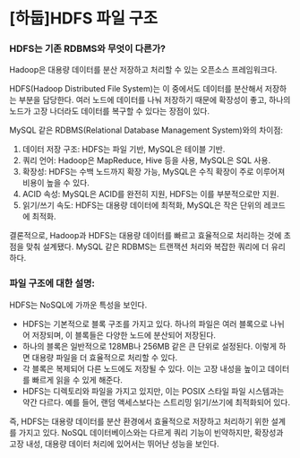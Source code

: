 # [하둡]HDFS 파일 구조

### HDFS는 기존 RDBMS와 무엇이 다른가?

Hadoop은 대용량 데이터를 분산 저장하고 처리할 수 있는 오픈소스 프레임워크다. 

HDFS(Hadoop Distributed File System)는 이 중에서도 데이터를 분산해서 저장하는 부분을 담당한다. 여러 노드에 데이터를 나눠 저장하기 때문에 확장성이 좋고, 하나의 노드가 고장 나더라도 데이터를 복구할 수 있다는 장점이 있다.

MySQL 같은 RDBMS(Relational Database Management System)와의 차이점:

1. 데이터 저장 구조: HDFS는 파일 기반, MySQL은 테이블 기반.
2. 쿼리 언어: Hadoop은 MapReduce, Hive 등을 사용, MySQL은 SQL 사용.
3. 확장성: HDFS는 수백 노드까지 확장 가능, MySQL은 수직 확장이 주로 이루어져 비용이 높을 수 있다.
4. ACID 속성: MySQL은 ACID를 완전히 지원, HDFS는 이를 부분적으로만 지원.
5. 읽기/쓰기 속도: HDFS는 대용량 데이터에 최적화, MySQL은 작은 단위의 레코드에 최적화.

결론적으로, Hadoop과 HDFS는 대용량 데이터를 빠르고 효율적으로 처리하는 것에 초점을 맞춰 설계됐다. MySQL 같은 RDBMS는 트랜잭션 처리와 복잡한 쿼리에 더 유리하다.

### **파일 구조에 대한 설명:**

HDFS는 NoSQL에 가까운 특성을 보인다.

- HDFS는 기본적으로 블록 구조를 가지고 있다. 하나의 파일은 여러 블록으로 나뉘어 저장되며, 이 블록들은 다양한 노드에 분산되어 저장된다.
- 하나의 블록은 일반적으로 128MB나 256MB 같은 큰 단위로 설정된다. 이렇게 하면 대용량 파일을 더 효율적으로 처리할 수 있다.
- 각 블록은 복제되어 다른 노드에도 저장될 수 있다. 이는 고장 내성을 높이고 데이터를 빠르게 읽을 수 있게 해준다.
- HDFS는 디렉토리와 파일을 가지고 있지만, 이는 POSIX 스타일 파일 시스템과는 약간 다르다. 예를 들어, 랜덤 액세스보다는 스트리밍 읽기/쓰기에 최적화되어 있다.

즉, HDFS는 대용량 데이터를 분산 환경에서 효율적으로 저장하고 처리하기 위한 설계를 가지고 있다. NoSQL 데이터베이스와는 다르게 쿼리 기능이 빈약하지만, 확장성과 고장 내성, 대용량 데이터 처리에 있어서는 뛰어난 성능을 보인다.
